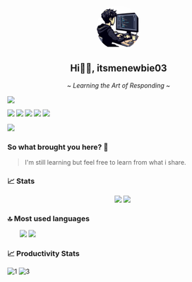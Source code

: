 <p align="center">    
 <img width="100px" src="https://raw.githubusercontent.com/itsmenewbie03/itsmenewbie03/main/shit_1-modified.png" align="center" alt="GitHub Readme Stats" style="border-radius: 50%; display: block; margin: auto;" />
 <h2 align="center">Hi👋🏻, itsmenewbie03</h2>
 <p align="center">~ <i>Learning the Art of Responding</i> ~</p>   
</p>
<img align="center" src="https://skillicons.dev/icons?i=ts,js,nodejs,python,rust,svelte,regex,neovim,vim,postman,discord,mongodb,express,git,github&theme=dark"/>
<p> <img src="https://komarev.com/ghpvc/?username=itsmenewbie03&style=for-the-badge&color=green"/>
 <img src="https://img.shields.io/badge/dynamic/json?url=https%3A%2F%2Fraw.githubusercontent.com%2Fitsmenewbie03%2Fitsmenewbie03%2Fmain%2Fres.json&query=%24.wpm&suffix=WPM&style=for-the-badge&logo=monkeytype&label=MONKEYTYPE&color=%23e0b114"/> 
<a href="https://itsmenewbie03.github.io"><img src="https://img.shields.io/website?url=https%3A%2F%2Fitsmenewbie03.github.io&style=for-the-badge&logo=svelte&label=portfolio%20website"/></a> <img src="https://wakatime.com/badge/user/018df266-8e87-4591-8dfd-685be1437f29.svg?style=for-the-badge"/>
<img src="https://img.shields.io/badge/dynamic/json?url=https%3A%2F%2Fprogramming-quotesapi.vercel.app%2Fapi%2Frandom%3Fauthor%3DLinus%2520Torvalds&query=quote&style=for-the-badge&label=Torvalds%20Once%20Said&color=%23CE422B&logo=linux&logoColor=white"/> 
</p>
<img src="https://readme-typing-svg.herokuapp.com?font=Fira+Code&pause=1000&vCenter=true&color=AAD100&height=30&random=false&width=435&lines=Welcome+to+my+github+profile!;Programming+is+my+passion.;I+love+coffee.;I+use+neovim+BTW.;I+love+my+mom."/>

### So what brought you here? 🤔
> I'm still learning but feel free to learn from what i share.

### 📈 Stats
<p align="center">
 &emsp;
 <img width="48%" src="https://github-readme-stats.vercel.app/api?username=itsmenewbie03&show_icons=true&theme=merko&count_private=true&hide_border=true"/>
 <img width="48%" src="https://streak-stats.demolab.com/?user=itsmenewbie03&theme=merko&hide_border=true"/>
</p>

### 🔝 Most used languages
&emsp;&emsp;<img src="https://github-readme-stats.vercel.app/api/top-langs/?username=itsmenewbie03&layout=compact&hide=java,blade,css,html,scss&theme=merko"/>
<img src="https://github-readme-stats.vercel.app/api/wakatime?username=itsmenewbie03&theme=merko&layout=compact&langs_count=6&custom_title=Time%20Well%20Spent"/>

### 📈 Productivity Stats
<img src="https://github-profile-summary-cards.vercel.app/api/cards/profile-details?username=itsmenewbie03&theme=merko"  display=block width=100% height=auto  alt="1" >
<img src="https://github-readme-activity-graph.vercel.app/graph?username=itsmenewbie03&area=true&theme=merko&hide_border=true" display=block width=100% height=auto alt="3">
